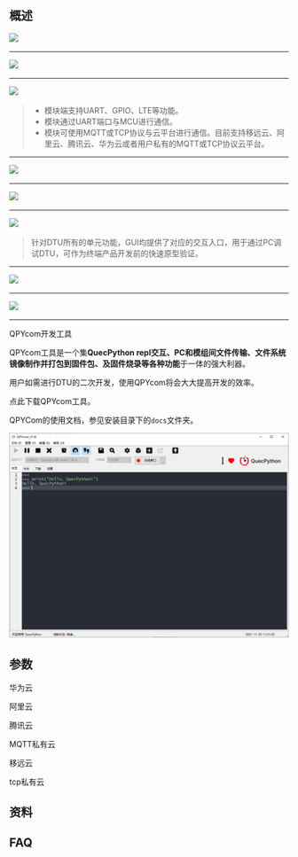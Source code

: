 ## 概述

![](../../QuecPython-DTU方案-20221119/DTU方案_幻灯片1.png)

------

![](../../QuecPython-DTU方案-20221119/DTU方案_幻灯片2.png)

------

![](../../QuecPython-DTU方案-20221119/DTU方案_幻灯片3.png)

> - 模块端支持UART、GPIO、LTE等功能。
> - 模块通过UART端口与MCU进行通信。
> - 模块可使用MQTT或TCP协议与云平台进行通信。目前支持移远云、阿里云、腾讯云、华为云或者用户私有的MQTT或TCP协议云平台。

------

![](../../QuecPython-DTU方案-20221119/DTU方案_幻灯片4.png)

------

![](../../QuecPython-DTU方案-20221119/DTU方案_幻灯片5.png)

------

![](../../QuecPython-DTU方案-20221119/DTU方案_幻灯片6.png)

> 针对DTU所有的单元功能，GUI均提供了对应的交互入口，用于通过PC调试DTU，可作为终端产品开发前的快速原型验证。 

------

![](../../QuecPython-DTU方案-20221119/DTU方案_幻灯片7.png)

------

![](../../QuecPython-DTU方案-20221119/DTU方案_幻灯片8.png)

------

QPYcom开发工具

QPYcom工具是一个集**QuecPython repl交互、PC和模组间文件传输、文件系统镜像制作并打包到固件包、及固件烧录等各种功能**于一体的强大利器。

 用户如需进行DTU的二次开发，使用QPYcom将会大大提高开发的效率。

<a ref='https://python.quectel.com/download'>点此下载QPYcom工具</a>。

 QPYCom的使用文档，参见安装目录下的`docs`文件夹。 

![](./images/QPYCom_V1.8.png)





## 参数

华为云

阿里云

腾讯云

MQTT私有云

移远云

tcp私有云

## 资料

## FAQ